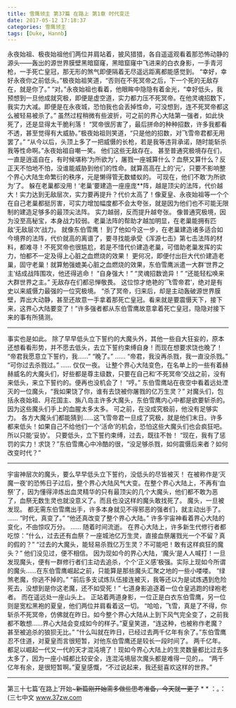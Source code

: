 ```yaml
---
title: 雪鹰领主 第37篇 在路上 第1章 时代变迁
date: 2017-05-12 17:18:37
categories: 雪鹰领主
tags: [Duke, Hannb]
---
```


永夜始祖、极夜始祖他们两位并肩站着，披风猎猎，各自遥遥观看着那恐怖动静的源头——轰出的源世界膜壁黑暗窟窿，黑暗窟窿中飞进来的白衣身影，一手青河枪，一手死亡皇冠，那无形的煞气即便隔着无尽遥远距离都能感觉到。
“幸好，幸好永夜你之前低头。”极夜始祖笑道，“否则在不死冥帝之后，下一个死的无敌存在，就是你了。”
“对。”永夜始祖也看着，他眼眸中隐隐有着金光，“幸好低头，我预想到一旦他成就究极，即便是虚空道，实力都力压不死冥帝。在他灵魂招数下，我实力大减。即便是在永夜城，恐怕我也会丢掉性命，可没想到，连不死冥帝都这么被轻易被杀了。”
虽然过程稍微有些波折，可之前的界心大陆第一强者，如此快死了，还是显得太干脆利落！
“冥帝很厉害了，最后拼命的种种招数，许多我都看不透，甚至觉得有大威胁。”极夜始祖则笑道，“只是他的招数，对飞雪帝君都无用罢了。”
“从今以后，头顶上多了一把威慑的长枪，若是我等违背承诺，随时能斩杀我等性命啊。”永夜始祖自嘲一笑。
他们这些无敌存在。
甚至普通究极境存在们，一直是逍遥自在，有时候堪称‘为所欲为’，屠戮一座城算什么？血祭又算什么？反正天不怕地不怕，没谁能威胁到他们的性命。就算高高在上的‘元’，只要不影响整个界心大陆生命繁衍的秩序，元是懒得管无数蝼蚁的。
可现在，他们不敢‘为所欲为’了。
躲在老巢都没用！‘老巢’要建造一座座庞**阵，越是顶尖的法阵，代价越大！实力达到无敌层次，实力要再提升？代价太高了！像夏皇、永夜始祖等一个个在自己老巢都挺厉害，可实力增加幅度都不会太夸张，就是因为他们也不可能无限制的建造足够多的最顶尖法阵。
实力越弱，反而提升越夸张。
像普通究极境，因为没至高秘宝，本身战力较弱。老巢法阵的帮助才越加明显，在老巢能拥有匹敌‘无敌层次’战力。
就像东伯雪鹰！
到了他如今这一步，在老巢建造诸多适合如今境界的法阵，代价就高的离谱了，要寻找能承受《浑源七击》第七击法阵的材料，都难寻！不死冥帝也很尴尬，若是不惜代价建造老巢，可借助老巢发挥的实力，怕都不一定及得上心脏之血燃烧的效果！
更何况，即便付出巨大代价建造老巢，固守老巢！就算勉强媲美心脏之血燃烧的效果，东伯雪鹰派遣一大群‘世界之主’结成战阵围攻，他还得逃命！
“自身强大！”
“灵魂招数诡异！”
“还能轻松唤来大群世界之主。”
无敌存在们都忌惮敬畏。
这位惊才绝艳的‘飞雪帝君’，绝对是有史以来威慑力最强的一位究极境。
“杀了冥帝，归来后，却是主动轰破源世界膜壁，弄出大动静，甚至还故意一手拿着那死亡皇冠。看来就是要震慑天下，接下来，这界心大陆要变了！”许多强者都从东伯雪鹰故意拿着死亡皇冠，隐隐对接下来的事有所猜测。
******
事实也是如此。
除了早早低头立下誓约的大魔头外，其他一些自大狂妄的，原本还想看看形势，并不愿去低头，去立下誓约束缚自身！而现在想要求饶也晚了！
“帝君我愿意立下誓约，我……”
“晚了。”
……
“帝君，我没再杀戮，我一直没杀戮。”
“可你过去杀戮过。”
……
仅仅一夜。
让整个界心大陆变色，在名单上的一些有着赫赫威名的大魔头们，好些都是尊主级数，只要在自己和‘不死冥帝’交战之前，没有来低头，来立下誓约的。便再也没机会了！
“哼。”
东伯雪鹰站在夜空中看着远处湮灭的一位魔头，“我如果饶了你，谁有去饶被你屠戮的亿万生灵？”
对魔头们，包括永夜始祖、月花国主、旃八岛主许多大魔头，东伯雪鹰内心中都是欲要斩杀的。因为这些魔头们手上的血腥太多太多。
可之前，在没成究极前，他没有足够实力。
各方大魔头们都能猜到……这飞雪帝君一旦成了究极，就是他们末日。许多都来低头！如果自己不给他们一个‘活命’的机会，恐怕这些大魔头们也会疯狂吧。
所以只能‘妥协’。
只要低头，立下誓约束缚，过去，既往不咎！
“现在，我有了惩罚的实力！求饶？”东伯雪鹰心中冷酷的很，“没足够杀戮，如何震慑后来者？如何改变时代？”
******
宇宙神层次的魔头，要么早早低头立下誓约，没低头的尽皆被灭！
在被称作是‘灭魔一夜’的恐怖日子过后，整个界心大陆风气大变。在整个界心大陆上，不再有‘血祭’了，因为懂得淬炼出血灵精华的只有最顶尖的几个大魔头，他们都不敢为恶了，血祭无数生灵也就没意义了。而且也没这样的魔头敢找死了。
魔头，一旦被发现。
都无需东伯雪鹰出手，许多本身就见不得邪恶的强者们，就主动出手了。
……
“时代，真变了。”
“他还真改变了整个界心大陆。”
许多宇宙神看着界心大陆的变化，不由惊叹万分。
……
随着时间流逝。
在界心大陆上，许多新生代修行者都吃惊：“什么，过去还有血祭？一座城池亿万生灵，直接血祭屠戮光一个不留？真的假的？”
“过去的大魔头，能轻易杀戮亿万生灵？不可能吧！敢有这样疯狂的魔头？”
他们没见过，便不相信。
因为现如今的界心大陆，‘魔头’是人人喊打！一旦发现魔头，便有一群修行者们主动去追杀，个个‘正义感’极强。实际上现如今所谓的魔头……在东伯雪鹰崛起之前，只能算是那些魔头汇聚之地的一些小喽喽。
“绿煞老魔，你逃不掉的。”
“前后多支试炼队伍接连被灭，我等还以为是试炼遇到危险死去，没想到是你这老魔，还不如受死！”
七道身影追逐着一位仓皇逃跑的绿袍老者。
而在遥远处一座山头上。
正站着两道身影，一位正是白衣东伯雪鹰，另一位则是宽松黑袍的夏皇，他们两位并肩看着这一切。
“哈哈，飞雪，真是了不得，你斩杀不死冥帝，仿佛就在昨日。如今整个界心大陆从上到下风气完全变了，之前我都不敢想……界心大陆会变成如今的样子。”夏皇笑道，“连这种，也被称作老魔？甚至被追杀的狼狈无比。”
“什么叫就在昨日，已经过去两千亿年有余了。”东伯雪鹰忍不住道，对夏皇而言很短暂，对他东伯雪鹰还是较长一段时间了。
两千亿年。
都足以崛起一代又一代的天才混沌境了！现如今界心大陆上的生灵数量都比过去多太多了，因为一座小城都比较安全，连混沌境层次魔头都是难得一见的，。
“两千亿年有余，是很短暂啊。”夏皇感慨，“不过说起来，我还挺喜欢这样的世界。”
******
第三十七篇‘在路上’开始~~~新篇刚开始需多做些思考准备，今天就一更了~~
*
*
：。：
(三七中文 www.37zw.com